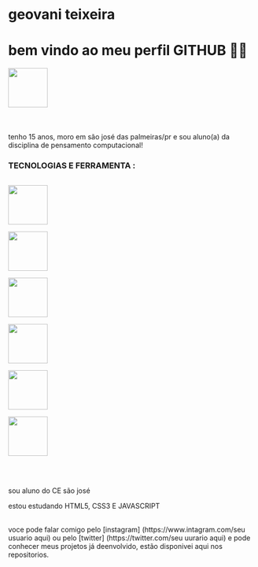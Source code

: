 <div display="inline-block">

<h1 aligh="left"> geovani teixeira </h1>
<h1 align="left"> bem vindo ao meu perfil GITHUB 🗿🍷 </h1> 
<img src="https://cdn.jsdelivr.net/gh/devicons/devicon/icons/facebook/facebook-original.svg" width="80px" />
 <img src"https://github.com/GeovaniTeixeiraSouza/GeovaniTeixeiraSouza/blob/main/whatsapp.png?raw=true width="80px" />

</div>
 
</br>
</br>

tenho 15 anos, moro em são josé das palmeiras/pr e sou aluno(a) da disciplina de pensamento computacional!

### TECNOLOGIAS E FERRAMENTA :
<code> <img src="https://cdn.jsdelivr.net/gh/devicons/devicon/icons/html5/html5-original-wordmark.svg" width="80px" /> </code>
<code> <img src="https://cdn.jsdelivr.net/gh/devicons/devicon/icons/css3/css3-original.svg" width="80px" /> </code>
<code> <img src="https://cdn.jsdelivr.net/gh/devicons/devicon/icons/javascript/javascript-original.svg" width="80px" /> </code>
<code> <img src="https://cdn.jsdelivr.net/gh/devicons/devicon/icons/git/git-original.svg" width="80px" /> </code>
<code> <img src="https://cdn.jsdelivr.net/gh/devicons/devicon/icons/github/github-original.svg" width="80px" /> </code>
<code> <img src="https://cdn.jsdelivr.net/gh/devicons/devicon/icons/vscode/vscode-original.svg" width="80px" /> </code> 

</br>
</br>
<div displau="inlinee-block">
<p align"left"> sou aluno do  CE são josé</p>
<p align="left"> estou estudando HTML5, CSS3 E JAVASCRIPT </p>

</br>
voce pode falar comigo pelo [instagram] (https://www.intagram.com/seu usuario aqui) ou pelo [twitter] 
(https://twitter.com/seu uurario aqui) e pode conhecer meus projetos já deenvolvido, estão disponivei aqui nos repositorios.

</br>

